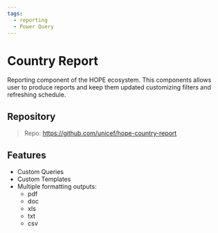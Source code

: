 ```yaml
---
tags:
  - reporting
  - Power Query
---
```


# Country Report

Reporting component of the HOPE ecosystem. 
This components allows user to produce reports and keep them updated customizing filters and refreshing schedule. 

## Repository

> Repo: <https://github.com/unicef/hope-country-report>


## Features

- Custom Queries
- Custom Templates
- Multiple formatting outputs:
  - pdf
  - doc
  - xls
  - txt
  - csv

